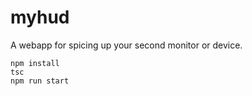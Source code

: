 # myhud

A webapp for spicing up your second monitor or device.

```
npm install
tsc
npm run start
```